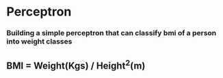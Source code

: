 # Perceptron

### Building a simple perceptron that can classify bmi of a person into weight classes

## BMI = Weight(Kgs) / Height<sup>2</sup>(m)


